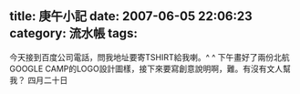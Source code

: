 title: 庚午小記
date: 2007-06-05 22:06:23
category: 流水帳
tags:
---

今天接到百度公司電話，問我地址要寄TSHIRT給我喇。^ ^
下午畫好了兩份北航GOOGLE CAMP的LOGO設計圖樣，接下來要寫創意說明啊，難。有沒有文人幫我？
四月二十日
